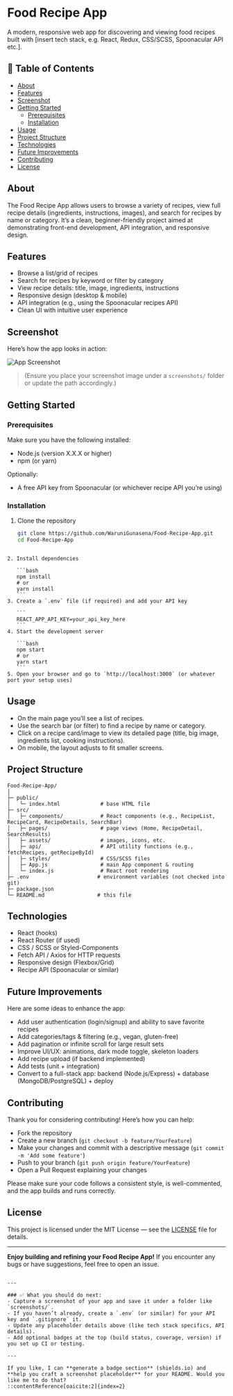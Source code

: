 # Food Recipe App

A modern, responsive web app for discovering and viewing food recipes built with [insert tech stack, e.g. React, Redux, CSS/SCSS, Spoonacular API etc.].

## 🚀 Table of Contents

- [About](#about)  
- [Features](#features)  
- [Screenshot](#screenshot)  
- [Getting Started](#getting-started)  
  - [Prerequisites](#prerequisites)  
  - [Installation](#installation)  
- [Usage](#usage)  
- [Project Structure](#project-structure)  
- [Technologies](#technologies)  
- [Future Improvements](#future-improvements)  
- [Contributing](#contributing)  
- [License](#license)  

## About

The Food Recipe App allows users to browse a variety of recipes, view full recipe details (ingredients, instructions, images), and search for recipes by name or category. It’s a clean, beginner-friendly project aimed at demonstrating front-end development, API integration, and responsive design.

## Features

- Browse a list/grid of recipes  
- Search for recipes by keyword or filter by category  
- View recipe details: title, image, ingredients, instructions  
- Responsive design (desktop & mobile)  
- API integration (e.g., using the Spoonacular recipes API)  
- Clean UI with intuitive user experience  

## Screenshot

Here’s how the app looks in action:

![App Screenshot](./screenshots/food-recipe-app-screenshot.png)  
> (Ensure you place your screenshot image under a `screenshots/` folder or update the path accordingly.)

## Getting Started

### Prerequisites

Make sure you have the following installed:

- Node.js (version X.X.X or higher)  
- npm (or yarn)  

Optionally:

- A free API key from Spoonacular (or whichever recipe API you’re using)  

### Installation

1. Clone the repository  
   ```bash
   git clone https://github.com/WaruniGunasena/Food-Recipe-App.git
   cd Food-Recipe-App
````

2. Install dependencies

   ```bash
   npm install
   # or
   yarn install
   ```
3. Create a `.env` file (if required) and add your API key

   ```
   REACT_APP_API_KEY=your_api_key_here
   ```
4. Start the development server

   ```bash
   npm start
   # or
   yarn start
   ```
5. Open your browser and go to `http://localhost:3000` (or whatever port your setup uses)
````
## Usage

* On the main page you’ll see a list of recipes.
* Use the search bar (or filter) to find a recipe by name or category.
* Click on a recipe card/image to view its detailed page (title, big image, ingredients list, cooking instructions).
* On mobile, the layout adjusts to fit smaller screens.

## Project Structure

```
Food-Recipe-App/
│
├─ public/
│   └─ index.html             # base HTML file
├─ src/
│   ├─ components/            # React components (e.g., RecipeList, RecipeCard, RecipeDetails, SearchBar)
│   ├─ pages/                 # page views (Home, RecipeDetail, SearchResults)
│   ├─ assets/                # images, icons, etc.
│   ├─ api/                   # API utility functions (e.g., fetchRecipes, getRecipeById)
│   ├─ styles/                # CSS/SCSS files
│   ├─ App.js                 # main App component & routing
│   └─ index.js               # React root rendering
├─ .env                      # environment variables (not checked into git)
├─ package.json  
└─ README.md                 # this file
```

## Technologies

* React (hooks)
* React Router (if used)
* CSS / SCSS or Styled-Components
* Fetch API / Axios for HTTP requests
* Responsive design (Flexbox/Grid)
* Recipe API (Spoonacular or similar)

## Future Improvements

Here are some ideas to enhance the app:

* Add user authentication (login/signup) and ability to save favorite recipes
* Add categories/tags & filtering (e.g., vegan, gluten-free)
* Add pagination or infinite scroll for large result sets
* Improve UI/UX: animations, dark mode toggle, skeleton loaders
* Add recipe upload (if backend implemented)
* Add tests (unit + integration)
* Convert to a full-stack app: backend (Node.js/Express) + database (MongoDB/PostgreSQL) + deploy

## Contributing

Thank you for considering contributing! Here’s how you can help:

* Fork the repository
* Create a new branch (`git checkout -b feature/YourFeature`)
* Make your changes and commit with a descriptive message (`git commit -m 'Add some feature'`)
* Push to your branch (`git push origin feature/YourFeature`)
* Open a Pull Request explaining your changes

Please make sure your code follows a consistent style, is well-commented, and the app builds and runs correctly.

## License

This project is licensed under the MIT License — see the [LICENSE](LICENSE) file for details.

---

**Enjoy building and refining your Food Recipe App!**
If you encounter any bugs or have suggestions, feel free to open an issue.

```

---

### ✅ What you should do next:
- Capture a screenshot of your app and save it under a folder like `screenshots/`.  
- If you haven’t already, create a `.env` (or similar) for your API key and `.gitignore` it.  
- Update any placeholder details above (like tech stack specifics, API details).  
- Add optional badges at the top (build status, coverage, version) if you set up CI or testing.

---

If you like, I can **generate a badge section** (shields.io) and **help you craft a screenshot placeholder** for your README. Would you like me to do that?
::contentReference[oaicite:2]{index=2}
```
